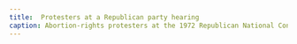 ```yaml
---
title:  Protesters at a Republican party hearing
caption: Abortion-rights protesters at the 1972 Republican National Convention, a year before Roe v. Wade. Photo Courtesy of Bettmann Archive/Getty Images.
---
```

